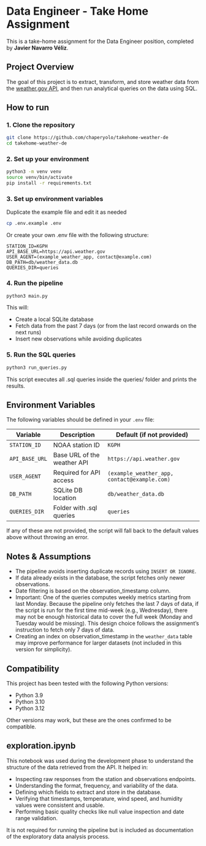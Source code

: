 # Data Engineer - Take Home Assignment
This is a take-home assignment for the Data Engineer position, completed by **Javier Navarro Véliz**.

## Project Overview

The goal of this project is to extract, transform, and store weather data from the [weather.gov API](https://www.weather.gov/documentation/services-web-api), and then run analytical queries on the data using SQL.

## How to run

### 1. Clone the repository
```bash
git clone https://github.com/chaperyolo/takehome-weather-de
cd takehome-weather-de
```

### 2. Set up your environment

```bash
python3 -m venv venv
source venv/bin/activate
pip install -r requirements.txt
```

### 3. Set up environment variables

Duplicate the example file and edit it as needed

```bash
cp .env.example .env
```

Or create your own .env file with the following structure:

```env
STATION_ID=KGPH
API_BASE_URL=https://api.weather.gov
USER_AGENT=(example_weather_app, contact@example.com)
DB_PATH=db/weather_data.db
QUERIES_DIR=queries
```

### 4. Run the pipeline

```bash
python3 main.py
```

This will:
- Create a local SQLite database
- Fetch data from the past 7 days (or from the last record onwards on the next runs)
- Insert new observations while avoiding duplicates

### 5. Run the SQL queries

```bash
python3 run_queries.py
```
This script executes all .sql queries inside the queries/ folder and prints the results.


## Environment Variables

The following variables should be defined in your `.env` file:

| Variable       | Description                | Default (if not provided)                     |
|----------------|----------------------------|-----------------------------------------------|
| `STATION_ID`   |NOAA station ID             | `KGPH`                                        |
| `API_BASE_URL` |Base URL of the weather API | `https://api.weather.gov`                     |
| `USER_AGENT`   |Required for API access     | `(example_weather_app, contact@example.com)`  |
| `DB_PATH`      |SQLite DB location          | `db/weather_data.db`                          |
| `QUERIES_DIR`  |Folder with .sql queries    | `queries`                                     |

If any of these are not provided, the script will fall back to the default values above without throwing an error.

## Notes & Assumptions
- The pipeline avoids inserting duplicate records using `INSERT OR IGNORE`.
- If data already exists in the database, the script fetches only newer observations.
- Date filtering is based on the observation_timestamp column.
- Important: One of the queries computes weekly metrics starting from last Monday.
Because the pipeline only fetches the last 7 days of data, if the script is run for the first time mid-week (e.g., Wednesday), there may not be enough historical data to cover the full week (Monday and Tuesday would be missing).
This design choice follows the assignment’s instruction to fetch only 7 days of data.
- Creating an index on observation_timestamp in the `weather_data` table may improve performance for larger datasets (not included in this version for simplicity).

## Compatibility

This project has been tested with the following Python versions:

- Python 3.9
- Python 3.10
- Python 3.12

Other versions may work, but these are the ones confirmed to be compatible.

## exploration.ipynb

This notebook was used during the development phase to understand the structure of the data retrieved from the API. It helped in:
- Inspecting raw responses from the station and observations endpoints.
- Understanding the format, frequency, and variability of the data.
- Defining which fields to extract and store in the database.
- Verifying that timestamps, temperature, wind speed, and humidity values were consistent and usable.
- Performing basic quality checks like null value inspection and date range validation.

It is not required for running the pipeline but is included as documentation of the exploratory data analysis process.